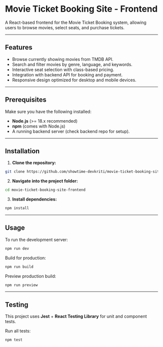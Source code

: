 # Movie Ticket Booking Site - Frontend

A React-based frontend for the Movie Ticket Booking system, allowing users to browse movies, select seats, and purchase tickets.

---

## Features

* Browse currently showing movies from TMDB API.
* Search and filter movies by genre, language, and keywords.
* Interactive seat selection with class-based pricing.
* Integration with backend API for booking and payment.
* Responsive design optimized for desktop and mobile devices.

---

## Prerequisites

Make sure you have the following installed:

* **Node.js** (>= 18.x recommended)
* **npm** (comes with Node.js)
* A running backend server (check backend repo for setup).

---

## Installation

1. **Clone the repository:**

```sh
git clone https://github.com/showtime-devkriti/movie-ticket-booking-site-frontend.git
```

2. **Navigate into the project folder:**

```sh
cd movie-ticket-booking-site-frontend
```

3. **Install dependencies:**

```sh
npm install
```

---

## Usage

To run the development server:

```sh
npm run dev
```

Build for production:

```sh
npm run build
```

Preview production build:

```sh
npm run preview
```

---

## Testing

This project uses **Jest** + **React Testing Library** for unit and component tests.

Run all tests:

```sh
npm test
```
